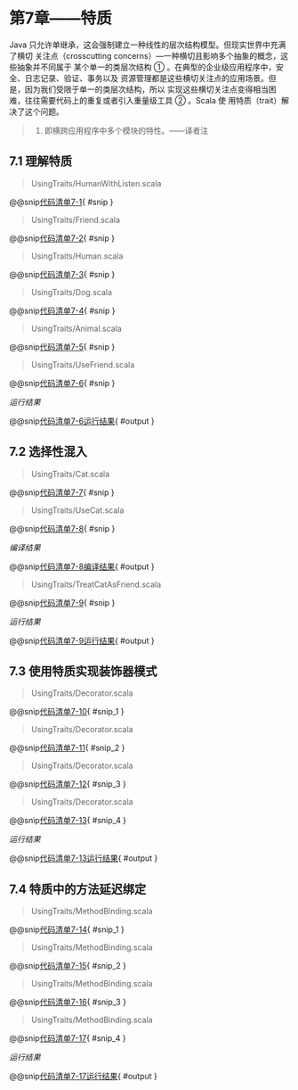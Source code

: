 # 第7章——特质

Java 只允许单继承，这会强制建立一种线性的层次结构模型。但现实世界中充满了横切 关注点（crosscutting concerns）—一种横切且影响多个抽象的概念，这些抽象并不同属于 某个单一的类层次结构 ① 。在典型的企业级应用程序中，安全、日志记录、验证、事务以及 资源管理都是这些横切关注点的应用场景。但是，因为我们受限于单一的类层次结构，所以 实现这些横切关注点变得相当困难，往往需要代码上的重复或者引入重量级工具 ② 。Scala 使 用特质（trait）解决了这个问题。

>1. 即横跨应用程序中多个模块的特性。——译者注

## 7.1 理解特质

>UsingTraits/HumanWithListen.scala

@@snip[代码清单7-1](../../main/scala/chapter7/HumanWithListen.scala){ #snip }

>UsingTraits/Friend.scala

@@snip[代码清单7-2](../../main/scala/chapter7/Friend.scala){ #snip }

>UsingTraits/Human.scala

@@snip[代码清单7-3](../../main/scala/chapter7/Human.scala){ #snip }

>UsingTraits/Dog.scala

@@snip[代码清单7-4](../../main/scala/chapter7/Dog.scala){ #snip }

>UsingTraits/Animal.scala

@@snip[代码清单7-5](../../main/scala/chapter7/Animal.scala){ #snip }

>UsingTraits/UseFriend.scala

@@snip[代码清单7-6](../../main/scala/chapter7/UseFriend.scala){ #snip }

*运行结果*

@@snip[代码清单7-6运行结果](../../main/scala/chapter7/shoutput/RunUseFriend.output){ #output }

## 7.2 选择性混入

>UsingTraits/Cat.scala

@@snip[代码清单7-7](../../main/scala/chapter7/Cat.scala){ #snip }

>UsingTraits/UseCat.scala

@@snip[代码清单7-8](../../test/scala/chapter7/UseCat.scala){ #snip }

*编译结果*

@@snip[代码清单7-8编译结果](../../main/scala/chapter7/shoutput/RunUseCat.output){ #output }

>UsingTraits/TreatCatAsFriend.scala

@@snip[代码清单7-9](../../main/scala/chapter7/TreatCatAsFriend.scala){ #snip }

*运行结果*

@@snip[代码清单7-9运行结果](../../main/scala/chapter7/shoutput/RunTreatCatAsFriend.output){ #output }

## 7.3 使用特质实现装饰器模式

>UsingTraits/Decorator.scala

@@snip[代码清单7-10](../../main/scala/chapter7/Decorator.scala){ #snip_1 }

>UsingTraits/Decorator.scala

@@snip[代码清单7-11](../../main/scala/chapter7/Decorator.scala){ #snip_2 }

>UsingTraits/Decorator.scala

@@snip[代码清单7-12](../../main/scala/chapter7/Decorator.scala){ #snip_3 }

>UsingTraits/Decorator.scala

@@snip[代码清单7-13](../../main/scala/chapter7/Decorator.scala){ #snip_4 }

*运行结果*

@@snip[代码清单7-13运行结果](../../main/scala/chapter7/output/Decorator.output){ #output }

## 7.4 特质中的方法延迟绑定

>UsingTraits/MethodBinding.scala

@@snip[代码清单7-14](../../main/scala/chapter7/MethodBinding.scala){ #snip_1 }

>UsingTraits/MethodBinding.scala

@@snip[代码清单7-15](../../main/scala/chapter7/MethodBinding.scala){ #snip_2 }

>UsingTraits/MethodBinding.scala

@@snip[代码清单7-16](../../main/scala/chapter7/MethodBinding.scala){ #snip_3 }

>UsingTraits/MethodBinding.scala

@@snip[代码清单7-17](../../main/scala/chapter7/MethodBinding.scala){ #snip_4 }

*运行结果*

@@snip[代码清单7-17运行结果](../../main/scala/chapter7/output/MethodBinding.output){ #output }